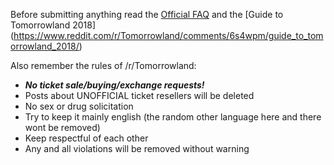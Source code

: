 Before submitting anything read the [Official FAQ](http://www.tomorrowland.com/en/faq/frequently-asked-questions-0) and the [Guide to Tomorrowland 2018] (https://www.reddit.com/r/Tomorrowland/comments/6s4wpm/guide_to_tomorrowland_2018/)

Also remember the rules of /r/Tomorrowland:  
- ***No ticket sale/buying/exchange requests!***  
- Posts about UNOFFICIAL ticket resellers will be deleted   
- No sex or drug solicitation    
- Try to keep it mainly english (the random other language here and there wont be removed)    
- Keep respectful of each other   
- Any and all violations will be removed without warning    